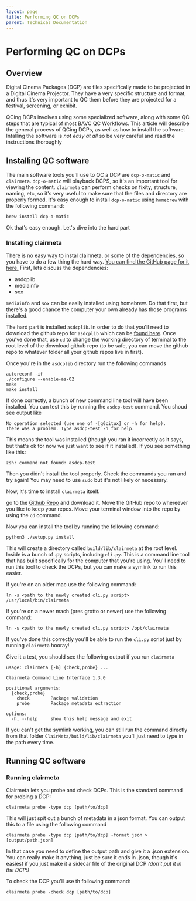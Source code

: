 ```yaml
---
layout: page
title: Performing QC on DCPs
parent: Technical Documentation
---
```


# Performing QC on DCPs

## Overview

Digital Cinema Packages (DCP) are files specifically made to be projected in a Digital Cinema Projector. They have a very specific structure and format, and thus it's very important to QC them before they are projected for a festival, screening, or exhibit.

QCing DCPs involves using some specialized software, along with some QC steps that are typical of most BAVC QC Workflows. This article will describe the general process of QCing DCPs, as well as how to install the software. Intalling the software is *not easy at all* so be very careful and read the instructions thoroughly

## Installing QC software

The main software tools you'll use to QC a DCP are `dcp-o-matic` and `clairmeta`. `dcp-o-matic` will playback DCPS, so it's an important tool for viewing the content. `clairmeta` can perform checks on fixity, structure, naming, etc, so it's very useful to make sure that the files and directory are properly formed.  It's easy enough to install `dcp-o-matic` using `homebrew` with the following command:

```
brew install dcp-o-matic
```

Ok that's easy enough. Let's dive into the hard part

### Installing clairmeta

There is no easy way to instal clairmeta, or some of the dependencies, so you have to do a few thing the hard way. [You can find the GitHub page for it here.](https://github.com/Ymagis/ClairMeta) First, lets discuss the dependencies:

* asdcplib
* mediainfo
* sox

`mediainfo` and `sox` can be easily installed using homebrew. Do that first, but there's a good chance the computer your own already has those programs installed.

The hard part is installed `asdcplib`. In order to do that you'll need to download the github repo for `asdcplib` which can be [found here](https://github.com/cinecert/asdcplib). Once you've done that, use `cd` to change the working directory of terminal to the root level of the download github repo (to be safe, you can move the github repo to whatever folder all your github repos live in first).

Once you're in the `asdcplib` directory run the following commands

```
autoreconf -if
./configure --enable-as-02
make
make install
```

If done correctly, a bunch of new command line tool will have been installed. You can test this by running the `asdcp-test` command. You shoud see output like

```
No operation selected (use one of -[gGcitux] or -h for help).
There was a problem. Type asdcp-test -h for help.
```

This means the tool was installed (though you ran it incorrectly as it says, but that's ok for now we just want to see if it installed). If you see something like this:

```
zsh: command not found: asdcp-test
```

Then you didn't install the tool properly. Check the commands you ran and try again! You may need to use `sudo` but it's not likely or necessary.

Now, it's time to install `clairmeta` itself.

go to the [Github Repo](https://github.com/Ymagis/ClairMeta) and download it. Move the GitHub repo to whereever you like to keep your repos. Move your terminal window into the repo by using the `cd` command.

Now you can install the tool by running the following command:

`python3 ./setup.py install`

This will create a directory called `build/lib/clairmeta` at the root level. Inside is a bunch of .py scripts, includng `cli.py`. This is a command line tool that has built specifically for the computer that you're using. You'll need to run this tool to check the DCPs, but you can make a symlink to run this easier.

If you're on an older mac use the following command:

```
ln -s <path to the newly created cli.py script> /usr/local/bin/clairmeta
```

If you're on a newer mach (pres grotto or newer) use the following command:

```
ln -s <path to the newly created cli.py script> /opt/clairmeta
```

If you've done this correctly you'll be able to run the `cli.py` script just by running `clairmeta` hooray!

Give it a test, you should see the following output if you run `clairmeta`

```
usage: clairmeta [-h] {check,probe} ...

Clairmeta Command Line Interface 1.3.0

positional arguments:
  {check,probe}
    check        Package validation
    probe        Package metadata extraction

options:
  -h, --help     show this help message and exit
```

If you can't get the symlink working, you can still run the command directly from that folder `ClairMeta/build/lib/clairmeta` you'll just need to type in the path every time.


## Running QC software

### Running clairmeta

Clairmeta lets you probe and check DCPs. This is the standard command for probing a DCP:

```
clairmeta probe -type dcp [path/to/dcp]
```

This will just spit out a bunch of metadata in a json format. You can output this to a file using the following command

```
clairmeta probe -type dcp [path/to/dcp] -format json > [output/path.json]
```

In that case you need to define the output path and give it a .json extension. You can really make it anything, just be sure it ends in .json, though it's easiest if you just make it a sidecar file of the original DCP *(don't put it in the DCP!)*

To check the DCP you'll use th following command:

```
clairmeta probe -check dcp [path/to/dcp]
```
